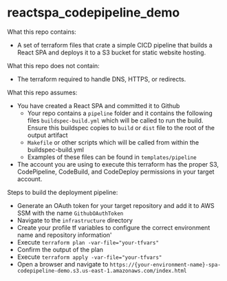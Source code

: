 # reactspa_codepipeline_demo

What this repo contains:
* A set of terraform files that crate a simple CICD pipeline that builds a React SPA and deploys it to a S3 bucket for static website hosting.

What this repo does not contain:
* The terraform required to handle DNS, HTTPS, or redirects.

What this repo assumes:
* You have created a React SPA and committed it to Github
  * Your repo contains a `pipeline` folder and it contains the following files
    `buildspec-build.yml` which will be called to run the build. Ensure this buildspec copies to `build` or `dist` file to the root of the output artifact
  * `Makefile` or other scripts which will be called from within the buildspec-build.yml
  * Examples of these files can be found in `templates/pipeline`
* The account you are using to execute this terraform has the proper S3, CodePipeline, CodeBuild, and CodeDeploy permissions in your target account.

Steps to build the deployment pipeline:
* Generate an OAuth token for your target repository and add it to AWS SSM with the name `GithubOAuthToken`
* Navigate to the `infrastructure` directory
* Create your profile tf variables to configure the correct environment name and repository information'
* Execute `terraform plan -var-file="your-tfvars"`
* Confirm the output of the plan
* Execute `terraform apply -var-file="your-tfvars"`
* Open a browser and navigate to `https://{your-environment-name}-spa-codepipeline-demo.s3.us-east-1.amazonaws.com/index.html`